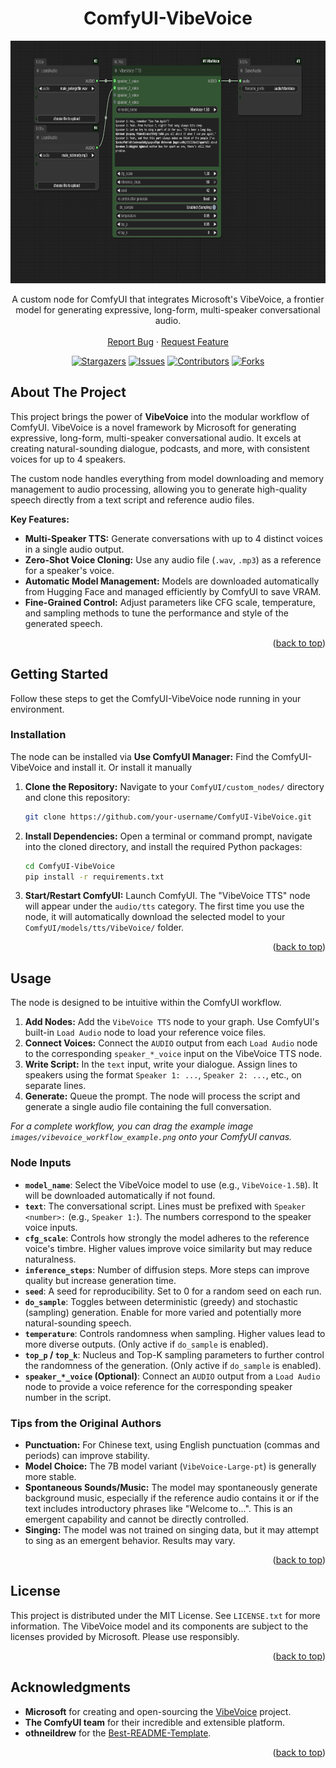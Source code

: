 <!-- Improved compatibility of back to top link: See: https://github.com/othneildrew/Best-README-Template/pull/73 -->
<a id="readme-top"></a>

<div align="center">
  <h1 align="center">ComfyUI-VibeVoice</h1>

<img src="./example_workflows/VibeVoice_example.png" alt="ComfyUI-VibeVoice Nodes" alt="Logo" width="600" height="388">

  <p align="center">
    A custom node for ComfyUI that integrates Microsoft's VibeVoice, a frontier model for generating expressive, long-form, multi-speaker conversational audio.
    <br />
    <br />
    <a href="https://github.com/wildminder/ComfyUI-VibeVoice/issues/new?labels=bug&template=bug-report---.md">Report Bug</a>
    ·
    <a href="https://github.com/wildminder/ComfyUI-VibeVoice/issues/new?labels=enhancement&template=feature-request---.md">Request Feature</a>

<!-- PROJECT SHIELDS -->
[![Stargazers][stars-shield]][stars-url]
[![Issues][issues-shield]][issues-url]
[![Contributors][contributors-shield]][contributors-url]
[![Forks][forks-shield]][forks-url]
  </p>
</div>


<!-- ABOUT THE PROJECT -->
## About The Project

This project brings the power of **VibeVoice** into the modular workflow of ComfyUI. VibeVoice is a novel framework by Microsoft for generating expressive, long-form, multi-speaker conversational audio. It excels at creating natural-sounding dialogue, podcasts, and more, with consistent voices for up to 4 speakers.

The custom node handles everything from model downloading and memory management to audio processing, allowing you to generate high-quality speech directly from a text script and reference audio files.

**Key Features:**
*   **Multi-Speaker TTS:** Generate conversations with up to 4 distinct voices in a single audio output.
*   **Zero-Shot Voice Cloning:** Use any audio file (`.wav`, `.mp3`) as a reference for a speaker's voice.
*   **Automatic Model Management:** Models are downloaded automatically from Hugging Face and managed efficiently by ComfyUI to save VRAM.
*   **Fine-Grained Control:** Adjust parameters like CFG scale, temperature, and sampling methods to tune the performance and style of the generated speech.

<p align="right">(<a href="#readme-top">back to top</a>)</p>

<!-- GETTING STARTED -->
## Getting Started

Follow these steps to get the ComfyUI-VibeVoice node running in your environment.

### Installation
The node can be installed via **Use ComfyUI Manager:** Find the ComfyUI-VibeVoice and install it. Or install it manually
    
1.  **Clone the Repository:**
    Navigate to your `ComfyUI/custom_nodes/` directory and clone this repository:
    ```sh
    git clone https://github.com/your-username/ComfyUI-VibeVoice.git
    ```

2.  **Install Dependencies:**
    Open a terminal or command prompt, navigate into the cloned directory, and install the required Python packages:
    ```sh
    cd ComfyUI-VibeVoice
    pip install -r requirements.txt
    ```

3.  **Start/Restart ComfyUI:**
    Launch ComfyUI. The "VibeVoice TTS" node will appear under the `audio/tts` category. The first time you use the node, it will automatically download the selected model to your `ComfyUI/models/tts/VibeVoice/` folder.

<p align="right">(<a href="#readme-top">back to top</a>)</p>

<!-- USAGE EXAMPLES -->
## Usage

The node is designed to be intuitive within the ComfyUI workflow.

1.  **Add Nodes:** Add the `VibeVoice TTS` node to your graph. Use ComfyUI's built-in `Load Audio` node to load your reference voice files.
2.  **Connect Voices:** Connect the `AUDIO` output from each `Load Audio` node to the corresponding `speaker_*_voice` input on the VibeVoice TTS node.
3.  **Write Script:** In the `text` input, write your dialogue. Assign lines to speakers using the format `Speaker 1: ...`, `Speaker 2: ...`, etc., on separate lines.
4.  **Generate:** Queue the prompt. The node will process the script and generate a single audio file containing the full conversation.

_For a complete workflow, you can drag the example image `images/vibevoice_workflow_example.png` onto your ComfyUI canvas._

### Node Inputs

*   **`model_name`**: Select the VibeVoice model to use (e.g., `VibeVoice-1.5B`). It will be downloaded automatically if not found.
*   **`text`**: The conversational script. Lines must be prefixed with `Speaker <number>:` (e.g., `Speaker 1:`). The numbers correspond to the speaker voice inputs.
*   **`cfg_scale`**: Controls how strongly the model adheres to the reference voice's timbre. Higher values improve voice similarity but may reduce naturalness.
*   **`inference_steps`**: Number of diffusion steps. More steps can improve quality but increase generation time.
*   **`seed`**: A seed for reproducibility. Set to 0 for a random seed on each run.
*   **`do_sample`**: Toggles between deterministic (greedy) and stochastic (sampling) generation. Enable for more varied and potentially more natural-sounding speech.
*   **`temperature`**: Controls randomness when sampling. Higher values lead to more diverse outputs. (Only active if `do_sample` is enabled).
*   **`top_p` / `top_k`**: Nucleus and Top-K sampling parameters to further control the randomness of the generation. (Only active if `do_sample` is enabled).
*   **`speaker_*_voice` (Optional)**: Connect an `AUDIO` output from a `Load Audio` node to provide a voice reference for the corresponding speaker number in the script.

### Tips from the Original Authors

*   **Punctuation:** For Chinese text, using English punctuation (commas and periods) can improve stability.
*   **Model Choice:** The 7B model variant (`VibeVoice-Large-pt`) is generally more stable.
*   **Spontaneous Sounds/Music:** The model may spontaneously generate background music, especially if the reference audio contains it or if the text includes introductory phrases like "Welcome to...". This is an emergent capability and cannot be directly controlled.
*   **Singing:** The model was not trained on singing data, but it may attempt to sing as an emergent behavior. Results may vary.

<p align="right">(<a href="#readme-top">back to top</a>)</p>

<!-- LICENSE -->
## License

This project is distributed under the MIT License. See `LICENSE.txt` for more information. The VibeVoice model and its components are subject to the licenses provided by Microsoft. Please use responsibly.

<p align="right">(<a href="#readme-top">back to top</a>)</p>

<!-- ACKNOWLEDGMENTS -->
## Acknowledgments

*   **Microsoft** for creating and open-sourcing the [VibeVoice](https://github.com/microsoft/VibeVoice) project.
*   **The ComfyUI team** for their incredible and extensible platform.
*   **othneildrew** for the [Best-README-Template](https://github.com/othneildrew/Best-README-Template).

<p align="right">(<a href="#readme-top">back to top</a>)</p>


<!-- MARKDOWN LINKS & IMAGES -->
[contributors-shield]: https://img.shields.io/github/contributors/wildminder/ComfyUI-VibeVoice.svg?style=for-the-badge
[contributors-url]: https://github.com/wildminder/ComfyUI-VibeVoice/graphs/contributors
[forks-shield]: https://img.shields.io/github/forks/wildminder/ComfyUI-VibeVoice.svg?style=for-the-badge
[forks-url]: https://github.com/wildminder/ComfyUI-VibeVoice/network/members
[stars-shield]: https://img.shields.io/github/stars/wildminder/ComfyUI-VibeVoice.svg?style=for-the-badge
[stars-url]: https://github.com/wildminder/ComfyUI-VibeVoice/stargazers
[issues-shield]: https://img.shields.io/github/issues/wildminder/ComfyUI-VibeVoice.svg?style=for-the-badge
[issues-url]: https://github.com/wildminder/ComfyUI-VibeVoice/issues
